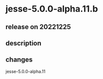 # jesse-5.0.0-alpha.11.b

## release on 20221225

## description

## changes

jesse-5.0.0-alpha.11

